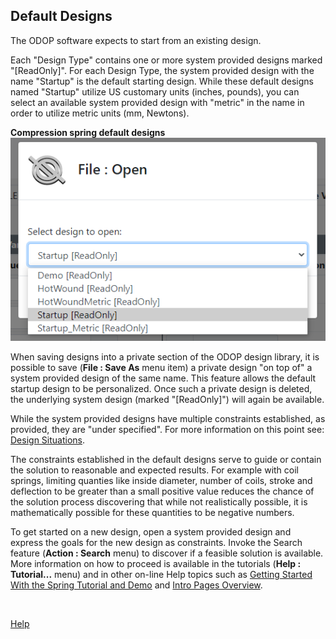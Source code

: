 ## Default Designs

The ODOP software expects to start from an existing design.   

Each "Design Type" contains one or more system provided designs marked "[ReadOnly]". 
For each Design Type, the system provided design with the name "Startup" is the default starting design. 
While these default designs named "Startup" utilize US customary units (inches, pounds),
you can select an available system provided design with "metric" in the name in order to
utilize metric units (mm, Newtons).   

**Compression spring default designs**   
![Compression spring default designs](/docs/Help/png/FileOpen_defaultDesigns.png "File : Open default designs")  

When saving designs into a private section of the ODOP design library, 
it is possible to save (**File : Save As** menu item) a private design "on top of" 
a system provided design of the same name. 
This feature allows the default startup design to be personalized.
Once such a private design is deleted, the underlying system design (marked "[ReadOnly]") 
will again be available.

While the system provided designs have multiple constraints established, 
as provided, they are "under specified". 
For more information on this point see: [Design Situations](designSituations.html).   

The constraints established in the default designs serve to guide or contain the solution to 
reasonable and expected results.
For example with coil springs, 
limiting quanties like inside diameter, number of coils, stroke and deflection to be greater than
a small positive value reduces the chance of the solution process discovering that 
while not realistically possible, it is mathematically possible for these quantities to be negative numbers.  

To get started on a new design, open a system provided design and express the goals for the new design as constraints.
Invoke the Search feature (**Action : Search** menu) to discover if a feasible solution is available.
More information on how to proceed is available in the tutorials (**Help : Tutorial...** menu) 
and in other on-line Help topics such as 
[Getting Started With the Spring Tutorial and Demo](gettingStartedSpring.html) and 
[Intro Pages Overview](../About/introPagesOverview.html).  

&nbsp;

[Help](./)
